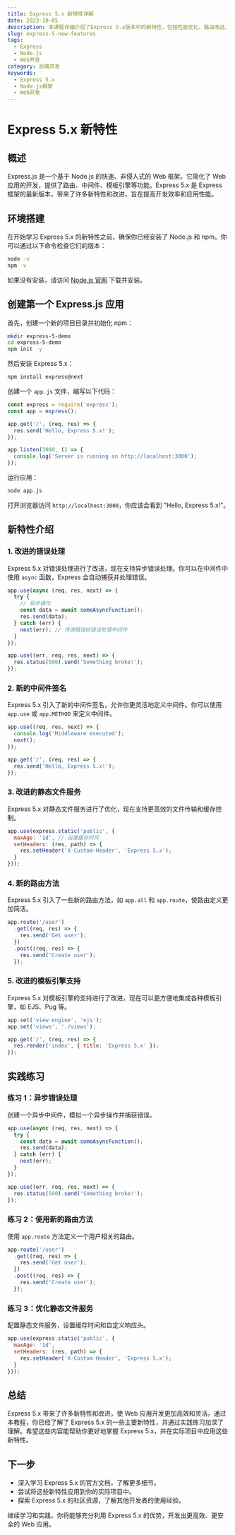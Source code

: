 ```yaml
---
title: Express 5.x 新特性详解
date: 2023-10-05
description: 本课程详细介绍了Express 5.x版本中的新特性，包括性能优化、路由改进、错误处理增强等内容，帮助开发者快速掌握最新版本的Express框架。
slug: express-5-new-features
tags:
  - Express
  - Node.js
  - Web开发
category: 后端开发
keywords:
  - Express 5.x
  - Node.js框架
  - Web开发
---
```


# Express 5.x 新特性

## 概述

Express.js 是一个基于 Node.js 的快速、非侵入式的 Web 框架。它简化了 Web 应用的开发，提供了路由、中间件、模板引擎等功能。Express 5.x 是 Express 框架的最新版本，带来了许多新特性和改进，旨在提高开发效率和应用性能。

## 环境搭建

在开始学习 Express 5.x 的新特性之前，确保你已经安装了 Node.js 和 npm。你可以通过以下命令检查它们的版本：

```bash
node -v
npm -v
```

如果没有安装，请访问 [Node.js 官网](https://nodejs.org/) 下载并安装。

## 创建第一个 Express.js 应用

首先，创建一个新的项目目录并初始化 npm：

```bash
mkdir express-5-demo
cd express-5-demo
npm init -y
```

然后安装 Express 5.x：

```bash
npm install express@next
```

创建一个 `app.js` 文件，编写以下代码：

```javascript
const express = require('express');
const app = express();

app.get('/', (req, res) => {
  res.send('Hello, Express 5.x!');
});

app.listen(3000, () => {
  console.log('Server is running on http://localhost:3000');
});
```

运行应用：

```bash
node app.js
```

打开浏览器访问 `http://localhost:3000`，你应该会看到 "Hello, Express 5.x!"。

## 新特性介绍

### 1. 改进的错误处理

Express 5.x 对错误处理进行了改进，现在支持异步错误处理。你可以在中间件中使用 `async` 函数，Express 会自动捕获并处理错误。

```javascript
app.use(async (req, res, next) => {
  try {
    // 异步操作
    const data = await someAsyncFunction();
    res.send(data);
  } catch (err) {
    next(err); // 传递错误给错误处理中间件
  }
});

app.use((err, req, res, next) => {
  res.status(500).send('Something broke!');
});
```

### 2. 新的中间件签名

Express 5.x 引入了新的中间件签名，允许你更灵活地定义中间件。你可以使用 `app.use` 或 `app.METHOD` 来定义中间件。

```javascript
app.use((req, res, next) => {
  console.log('Middleware executed');
  next();
});

app.get('/', (req, res) => {
  res.send('Hello, Express 5.x!');
});
```

### 3. 改进的静态文件服务

Express 5.x 对静态文件服务进行了优化，现在支持更高效的文件传输和缓存控制。

```javascript
app.use(express.static('public', {
  maxAge: '1d', // 设置缓存时间
  setHeaders: (res, path) => {
    res.setHeader('X-Custom-Header', 'Express 5.x');
  }
}));
```

### 4. 新的路由方法

Express 5.x 引入了一些新的路由方法，如 `app.all` 和 `app.route`，使路由定义更加简洁。

```javascript
app.route('/user')
  .get((req, res) => {
    res.send('Get user');
  })
  .post((req, res) => {
    res.send('Create user');
  });
```

### 5. 改进的模板引擎支持

Express 5.x 对模板引擎的支持进行了改进，现在可以更方便地集成各种模板引擎，如 EJS、Pug 等。

```javascript
app.set('view engine', 'ejs');
app.set('views', './views');

app.get('/', (req, res) => {
  res.render('index', { title: 'Express 5.x' });
});
```

## 实践练习

### 练习 1：异步错误处理

创建一个异步中间件，模拟一个异步操作并捕获错误。

```javascript
app.use(async (req, res, next) => {
  try {
    const data = await someAsyncFunction();
    res.send(data);
  } catch (err) {
    next(err);
  }
});

app.use((err, req, res, next) => {
  res.status(500).send('Something broke!');
});
```

### 练习 2：使用新的路由方法

使用 `app.route` 方法定义一个用户相关的路由。

```javascript
app.route('/user')
  .get((req, res) => {
    res.send('Get user');
  })
  .post((req, res) => {
    res.send('Create user');
  });
```

### 练习 3：优化静态文件服务

配置静态文件服务，设置缓存时间和自定义响应头。

```javascript
app.use(express.static('public', {
  maxAge: '1d',
  setHeaders: (res, path) => {
    res.setHeader('X-Custom-Header', 'Express 5.x');
  }
}));
```

## 总结

Express 5.x 带来了许多新特性和改进，使 Web 应用开发更加高效和灵活。通过本教程，你已经了解了 Express 5.x 的一些主要新特性，并通过实践练习加深了理解。希望这些内容能帮助你更好地掌握 Express 5.x，并在实际项目中应用这些新特性。

## 下一步

- 深入学习 Express 5.x 的官方文档，了解更多细节。
- 尝试将这些新特性应用到你的实际项目中。
- 探索 Express 5.x 的社区资源，了解其他开发者的使用经验。

继续学习和实践，你将能够充分利用 Express 5.x 的优势，开发出更高效、更安全的 Web 应用。